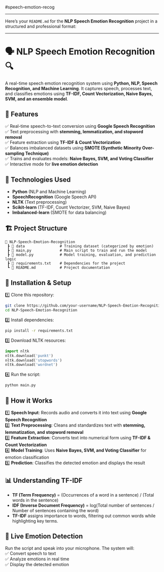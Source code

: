    #speech-emotion-recog

-------------------------------------------------------------------------------------------------------------------------------------------------------------------------------------------------------------------------------------

Here’s your `README.md` for the **NLP Speech Emotion Recognition** project in a structured and professional format:  

---

# 🗣️ NLP Speech Emotion Recognition 🔍  
A real-time speech emotion recognition system using **Python, NLP, Speech Recognition, and Machine Learning**. It captures speech, processes text, and classifies emotions using **TF-IDF, Count Vectorization, Naive Bayes, SVM, and an ensemble model**.  

## 🚀 Features  
✅ Real-time speech-to-text conversion using **Google Speech Recognition**  
✅ Text preprocessing with **stemming, lemmatization, and stopword removal**  
✅ Feature extraction using **TF-IDF & Count Vectorization**  
✅ Balances imbalanced datasets using **SMOTE (Synthetic Minority Over-sampling Technique)**  
✅ Trains and evaluates models: **Naive Bayes, SVM, and Voting Classifier**  
✅ Interactive mode for **live emotion detection**  

## 📌 Technologies Used  
- **Python** (NLP and Machine Learning)  
- **SpeechRecognition** (Google Speech API)  
- **NLTK** (Text preprocessing)  
- **Scikit-learn** (TF-IDF, Count Vectorizer, SVM, Naive Bayes)  
- **Imbalanced-learn** (SMOTE for data balancing)  

## 🏗️ Project Structure  
```
📂 NLP-Speech-Emotion-Recognition
 ┣ 📂 data                # Training dataset (categorized by emotion)
 ┣ 📜 main.py             # Main script to train and run the model
 ┣ 📜 model.py            # Model training, evaluation, and prediction logic
 ┣ 📜 requirements.txt    # Dependencies for the project
 ┗ 📜 README.md           # Project documentation
```

## 🔧 Installation & Setup  
1️⃣ Clone this repository:  
   ```bash
   git clone https://github.com/your-username/NLP-Speech-Emotion-Recognition.git
   cd NLP-Speech-Emotion-Recognition
   ```  
2️⃣ Install dependencies:  
   ```bash
   pip install -r requirements.txt
   ```  
3️⃣ Download NLTK resources:  
   ```python
   import nltk
   nltk.download('punkt')
   nltk.download('stopwords')
   nltk.download('wordnet')
   ```  
4️⃣ Run the script:  
   ```bash
   python main.py
   ```  

## 🧠 How it Works  
1️⃣ **Speech Input**: Records audio and converts it into text using **Google Speech Recognition**  
2️⃣ **Text Preprocessing**: Cleans and standardizes text with **stemming, lemmatization, and stopword removal**  
3️⃣ **Feature Extraction**: Converts text into numerical form using **TF-IDF & Count Vectorization**  
4️⃣ **Model Training**: Uses **Naive Bayes, SVM, and Voting Classifier** for emotion classification  
5️⃣ **Prediction**: Classifies the detected emotion and displays the result  

## 📊 Understanding TF-IDF  
- **TF (Term Frequency)** = (Occurrences of a word in a sentence) / (Total words in the sentence)  
- **IDF (Inverse Document Frequency)** = log(Total number of sentences / Number of sentences containing the word)  
- **TF-IDF** assigns importance to words, filtering out common words while highlighting key terms.  

## 🎤 Live Emotion Detection  
Run the script and speak into your microphone. The system will:  
✅ Convert speech to text  
✅ Analyze emotions in real time  
✅ Display the detected emotion  

  



 
